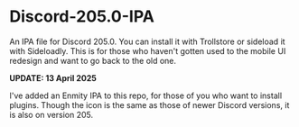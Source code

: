 # Discord-205.0-IPA
An IPA file for Discord 205.0. You can install it with Trollstore or sideload it with Sideloadly. This is for those who haven't gotten used to the mobile UI redesign and want to go back to the old one.


**UPDATE: 13 April 2025**

I've added an Enmity IPA to this repo, for those of you who want to install plugins. Though the icon is the same as those of newer Discord versions, it is also on version 205.
